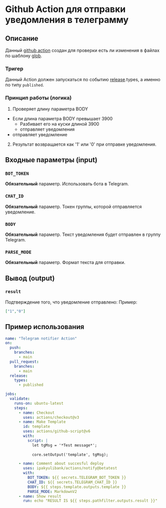 # Github Action для отправки уведомления в телеграмму 

## Описание

Данный [github action](https://docs.github.com/en/actions) создан для проверки есть ли изменения в файлах по шаблону [glob](https://en.wikipedia.org/wiki/Glob_(programming)).

### Тригер

Данный Action должен запускаться по событию [release](https://docs.github.com/en/actions/using-workflows/events-that-trigger-workflows#release).types, а именно по типу `published`.

### Принцип работы (логика)

1. Проверяет длину параметра BODY
  - Если длина параметра BODY превышает 3900
    - Разбивает его на куски длиной 3900
    - отправляет уведомления
  - отправляет уведомление
2. Результат возвращается как '1' или '0' при отправке уведомления.



## Входные параметры (input)

### `BOT_TOKEN`

**Обязательный** параметр. Использовать бота в Telegram.

### `CHAT_ID`

**Обязательный** параметр. Токен группы, которой отправляется уведомление.

### `BODY`

**Обязательный** параметр. Текст уведомления будет отправлен в группу Telegram.

### `PARSE_MODE`

**Обязательный** параметр. Формат текста для отправки.


## Вывод (output)

### `result`

Подтверждение того, что уведомление отправлено:
Пример:
```json
["1","0"]
```

##  Пример использования
```yaml
name: "Telegram notifier Action"
on:
  push:
    branches:
      - main
  pull_request:
    branches:
      - main
  release:
    types:
      - published

jobs:
  validate:
    runs-on: ubuntu-latest
    steps:
      - name: Checkout
        uses: actions/checkout@v3
      - name: Make Template
        id: template
        uses: actions/github-script@v6
        with:
          script: |
            let tgMsg = '*Test message*';
              
            core.setOutput('template', tgMsg);

      - name: Comment about succesful deploy
        uses: ipakyulibank/actions/notify@betatest
        with:
          BOT_TOKEN: ${{ secrets.TELEGRAM_BOT_TOKEN }}
          CHAT_ID: ${{ secrets.TELEGRAM_CHAT_ID }}
          BODY: ${{ steps.template.outputs.template }}
          PARSE_MODE: MarkdownV2
      - name: Show result
        run: echo "RESULT IS ${{ steps.pathfilter.outputs.result }}"

```
